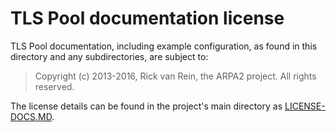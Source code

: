 # TLS Pool documentation license

TLS Pool documentation, including example configuration, as found in
this directory and any subdirectories, are subject to:

>   Copyright (c) 2013-2016, Rick van Rein, the ARPA2 project.
>   All rights reserved.

The license details can be found in the project's main directory as
[LICENSE-DOCS.MD](../LICENSE-DOCS.MD).

